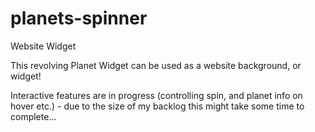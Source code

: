 # planets-spinner
Website Widget


This revolving Planet Widget can be used as a website background, or widget!

Interactive features are in progress (controlling spin, and planet info on hover etc.) - due to the size of my backlog this might take some time to complete...
